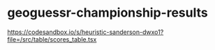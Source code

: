 # geoguessr-championship-results

https://codesandbox.io/s/heuristic-sanderson-dwxo1?file=/src/table/scores_table.tsx

